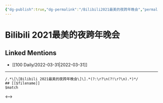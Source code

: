 ```yaml
---
{"dg-publish":true,"dg-permalink":"/Bilibili2021最美的夜跨年晚会","permalink":"/Bilibili2021最美的夜跨年晚会/"}
---
```


# Bilibili 2021最美的夜跨年晚会

## Linked Mentions
- [[100 Daily/2022-03-31\|2022-03-31]]


---

```expander
/.*\[\[Bilibili 2021最美的夜跨年晚会\]\].*(?:\r?\n(?!\r?\n).*)*/
## [[$filename]]
$match
```

<-->
